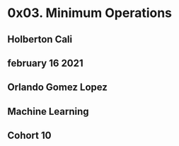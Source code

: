 # 0x03. Minimum Operations

## Holberton Cali

## february 16 2021

## Orlando Gomez Lopez

## Machine Learning

## Cohort 10